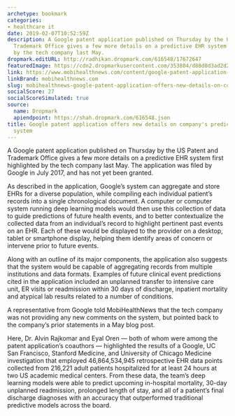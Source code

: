 ```yaml
---
archetype: bookmark
categories:
- healthcare it
date: 2019-02-07T10:52:59Z
description: A Google patent application published on Thursday by the US Patent and
  Trademark Office gives a few more details on a predictive EHR system first highlighted
  by the tech company last May.
dropmark.editURL: http://radhikan.dropmark.com/616548/17672647
featuredImage: https://cdn2.dropmarkusercontent.com/353804/d88d0d3ad2d2363f475236370da69550d364c16a25eaf30952d7638bb76d9f01/thumbnail/EHRpatent.jpg?Expires=1557430063&Signature=Kmc7dApb8MtsK6xqzFfSjYJ2v32xPbrwZw6APl~4maA6b6cRy4Q3K7DeMqWeotKGXoCw-zxNzJHAozf73gNr42eFEIY5ghnJ7qZ0qgyjT38YE8fnI6ivzM-xaUbWNplpLKf0VzOlOwoE7qQWYdIZENEdvqOgouPQAPMJexuL~wKAK7-DwCQ6-VF~~Eb3MsnJb4kRTFXGcFdMEnDYUrcMoVz7UCZwyVy7vFWqNui5Sn2YU~-RatsxaaiYaLsUqGH~LbYvsbE2wX1ltr0cx6Shni-s8uVdSfGkNU4VOLkFvbeOvgf3wK41zFqH0U~1UZLWZufxxwAu1nceEIeBB~92rQ__&Key-Pair-Id=APKAITQYWVEN757ZA4KQ
link: https://www.mobihealthnews.com/content/google-patent-application-offers-new-details-companys-predictive-ehr-aggregation-system
linkBrand: mobihealthnews.com
slug: mobihealthnews-google-patent-application-offers-new-details-on-company-s-predictive-ehr-aggregation-system
socialScore: 27
socialScoreSimulated: true
source:
  name: Dropmark
  apiendpoint: https://shah.dropmark.com/616548.json
title: Google patent application offers new details on company's predictive EHR aggregation
  system
---
```

A Google patent application published on Thursday by the US Patent and Trademark Office gives a few more details on a predictive EHR system first highlighted by the tech company last May. The application was filed by Google in July 2017, and has not yet been granted.

As described in the application, Google’s system can aggregate and store EHRs for a diverse population, while compiling each individual patient’s records into a single chronological document. A computer or computer system running deep learning models would then use this collection of data to guide predictions of future health events, and to better contextualize the collected data from an individual’s record to highlight pertinent past events on an EHR. Each of these would be displayed to the provider on a desktop, tablet or smartphone display, helping them identify areas of concern or intervene prior to future events.

Along with an outline of its major components, the application also suggests that the system would be capable of aggregating records from multiple institutions and data formats. Examples of future clinical event predictions cited in the application included an unplanned transfer to intensive care unit, ER visits or readmission within 30 days of discharge, inpatient mortality and atypical lab results related to a number of conditions.

A representative from Google told MobiHealthNews that the tech company was not providing any new comments on the system, but pointed back to the company’s prior statements in a May blog post.

Here, Dr. Alvin Rajkomar and Eyal Oren — both of whom were among the patent application’s coauthors — highlighted the results of a Google, UC San Francisco, Stanford Medicine, and University of Chicago Medicine investigation that employed 46,864,534,945 retrospective EHR data points collected from 216,221 adult patients hospitalized for at least 24 hours at two US academic medical centers. From these data, the team’s deep learning models were able to predict upcoming in-hospital mortality, 30-day unplanned readmission, prolonged length of stay, and all of a patient’s final discharge diagnoses with an accuracy that outperformed traditional predictive models across the board.


